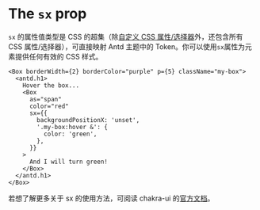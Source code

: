 # The `sx` prop

`sx` 的属性值类型是 CSS 的超集（除[自定义 CSS 属性/选择器](./style-props.md)外，还包含所有 CSS 属性/选择器），可直接映射 Antd 主题中的 Token。你可以使用`sx`属性为元素提供任何有效的 CSS 样式。

```tsx
<Box borderWidth={2} borderColor="purple" p={5} className="my-box">
  <antd.h1>
    Hover the box...
    <Box
      as="span"
      color="red"
      sx={{
        backgroundPositionX: 'unset',
        '.my-box:hover &': {
          color: 'green',
        },
      }}
    >
      And I will turn green!
    </Box>
  </antd.h1>
</Box>
```

若想了解更多关于 sx 的使用方法，可阅读 chakra-ui 的[官方文档](https://chakra-ui.com/docs/styled-system/the-sx-prop)。
